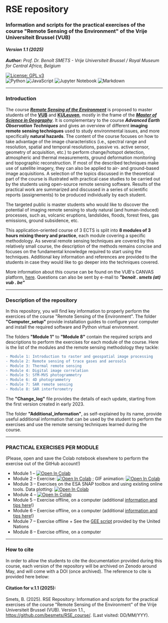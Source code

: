 # RSE repository
### Information and scripts for the practical exercises of the course "Remote Sensing of the Environment" of the Vrije Universiteit Brussel (VUB)
#### *Version 1.1 (2025)*   
***Author:*** *Prof. Dr. Benoît SMETS - Vrije Universiteit Brussel / Royal Museum for Central Africa, Belgium*

[![License: GPL v3](https://img.shields.io/badge/License-GPLv3-blue.svg)](https://www.gnu.org/licenses/gpl-3.0)   
![Python](https://img.shields.io/badge/python-3670A0?style=for-the-badge&logo=python&logoColor=ffdd54) ![JavaScript](https://img.shields.io/badge/javascript-%23323330.svg?style=for-the-badge&logo=javascript&logoColor=%23F7DF1E) ![Jupyter Notebook](https://img.shields.io/badge/jupyter-%23FA0F00.svg?style=for-the-badge&logo=jupyter&logoColor=white) ![Markdown](https://img.shields.io/badge/markdown-%23000000.svg?style=for-the-badge&logo=markdown&logoColor=white) 

-------

### Introduction

The course [***Remote Sensing of the Environment***](https://canvas.vub.be/courses/35191) is proposed to master students of the [**VUB**](https://www.vub.be) and [**KULeuven**](https://www.kuleuven.be/), mostly in the frame of the [***Master of Science in Geography***](https://www.vub.be/en/studying-vub/all-study-programmes-vub/bachelors-and-masters-programmes-vub/master-in-geography-vub). It is complementary to the course ***Advanced Earth Observation Techniques*** and gives an overview of different **imaging remote sensing techniques** used to study environmental issues, and more specifically **natural hazards**. The content of the course focuses on how to take advantage of the image characteristics (i.e., spectral range and resolution, spatial and temporal resolutions, passive vs. active sensor, geometry of acquisition, etc.) to perform change/hotspot detection, atmospheric and thermal measurements, ground deformation monitoring and topographic reconstruction. If most of the described techniques make use of satellite imagery, they can also be applied to air- and ground-based image acquisitions. A selection of the topics discussed in the theoretical part of the course is illustrated with practical case studies to be carried out by the students using open-source remote sensing software. Results of the practical work are summarized and discussed in a series of scientific reports (assignements) to be produced individually by each student.

The targeted public is master students who would like to discover the potential of imaging remote sensing to study natural (and human-induced) processes, such as, volcanic eruptions, landslides, floods, forest fires, gas emissions, ground subsidence, etc.

This application-oriented course of 3 ECTS is split into **8 modules of 3 hours mixing theory and practice**, each module covering a specific methodology. As several remote sensing techniques are covered by this relatively small course, the description of the methods remains concise and focuses on the fundamental knowledge required to start using the techniques. Additional key information and references are provided to the students in case they would like to go deeper into the techniques covered.

More information about this course can be found on the VUB's CANVAS platform, [here](https://canvas.vub.be/courses/35191). Questions can also be sent by e-mail to ***"benoit . smets (at) vub . be"***

-------

### Description of the repository

In this repository, you will find key information to properly perform the exercices of the course "Remote Sensing of the Environment". The folder **"Computer_setup"** provide installation guides to configure your computer and install the required software and Python virtual environment.

The folders **"Module 1"** to **"Module 8"** contain the required scripts and descriptions to perform the exercises for each module of the course. Here is the list of the modules and the remote sensing methodology they tackle:
```diff
- Module 1: Introduction to raster and geospatial image processing
- Module 2: Remote sensing of trace gases and aerosols
- Module 3: Thermal remote sensing
- Module 4: Digital image correlation
- Module 5: SfM-MVS photogrammetry
- Module 6: 4D photogrammetry
- Module 7: SAR remote sensing
- Module 8: SAR interferometry
```

The **"Change_log"** file provides the details of each update, starting from the first version created in early 2023.

The folder **"Additional_information"**, as self-explained by its name, provide useful additional information that can be used by the student to perform the exercises and use the remote sensing techniques learned during the course.

-------

### PRACTICAL EXERCISES PER MODULE
(Please, open and save the Colab notebook elsewhere to perform the exercise out of the GitHub account!)  

- Module 1 – [![Open In Colab](https://colab.research.google.com/assets/colab-badge.svg)](https://colab.research.google.com/github/besmets/RSE_course/blob/main/RSE_Lecture_01_image_processing_with_Python.ipynb)
- Module 2 – Exercise: [![Open In Colab](https://colab.research.google.com/assets/colab-badge.svg)](https://colab.research.google.com/github/besmets/RSE_course/blob/main/RSE_Lecture_02_RS_of_ash_and_gas.ipynb) ; GIF animation: [![Open In Colab](https://colab.research.google.com/assets/colab-badge.svg)](https://colab.research.google.com/github/besmets/RSE_course/blob/main/RSE_Lecture_02_GIF_Animation.ipynb)
- Module 3 – Exercises on the ESA SNAP toolbox and using existing online tools. Data plotting: [![Open In Colab](https://colab.research.google.com/assets/colab-badge.svg)](https://colab.research.google.com/github/besmets/RSE_course/blob/main/RSE_Lecture_03_Plotting_NHI_and_MODVOLC_data.ipynb)
- Module 4 – [![Open In Colab](https://colab.research.google.com/assets/colab-badge.svg)](https://colab.research.google.com/github/besmets/RSE_course/blob/main/RSE_Lecture_04_Digital_Image_Correlation_v2.ipynb)  
- Module 5 – Exercise offline, on a computer (additional [information and tips here](https://github.com/GeoRiskA/SfM-MVS_photogrammetry_tips)!)
- Module 6 – Exercise offline, on a computer (additional [information and tips here](https://github.com/GeoRiskA/SfM-MVS_photogrammetry_tips)!)
- Module 7 – Exercise offline + See the [GEE script](https://www.un-spider.org/advisory-support/recommended-practices/recommended-practice-google-earth-engine-flood-mapping/step-by-step) provided by the United Nations
- Module 8 – Exercise offline, on a computer

-------

### How to cite

In order to allow the students to cite the documentation provided during this course, each version of the repository will be archived on Zenodo around May, and will come with a DOI (once archived). The reference to cite is provided here below:

#### Citation for v.1.1 (2025): 
Smets, B. (2025). RSE Repository: Information and scripts for the practical exercises of the course "Remote Sensing of the Environment" of the Vrije Universiteit Brussel (VUB). Version 1.1., https://github.com/besmets/RSE_course/. (Last visited: DD/MM/YYY).
